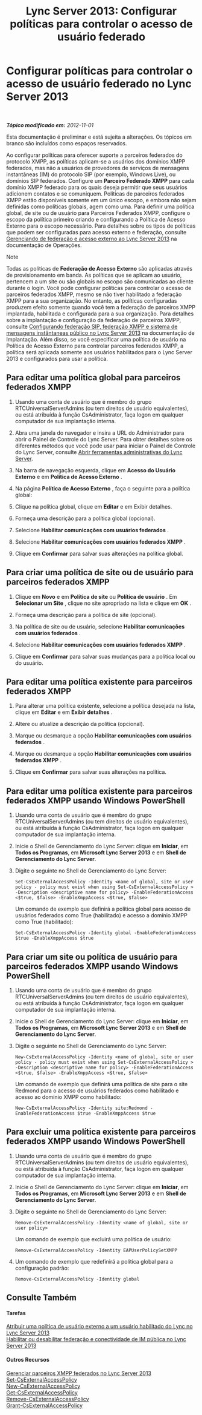 ﻿---
title: 'Lync Server 2013: Configurar políticas para controlar o acesso de usuário federado'
TOCTitle: Configurar políticas para controlar o acesso de usuário federado
ms:assetid: 0fe0ff75-e52a-4e3e-923a-64f6412ac4e4
ms:mtpsurl: https://technet.microsoft.com/pt-br/library/JJ552446(v=OCS.15)
ms:contentKeyID: 49305904
ms.date: 05/19/2016
mtps_version: v=OCS.15
ms.translationtype: HT
---

# Configurar políticas para controlar o acesso de usuário federado no Lync Server 2013

 

_**Tópico modificado em:** 2012-11-01_

Esta documentação é preliminar e está sujeita a alterações. Os tópicos em branco são incluídos como espaços reservados.

Ao configurar políticas para oferecer suporte a parceiros federados do protocolo XMPP, as políticas aplicam-se a usuários dos domínios XMPP federados, mas não a usuários de provedores de serviços de mensagens instantâneas (IM) do protocolo SIP (por exemplo, Windows Live), ou domínios SIP federados. Configure um **Parceiro Federado XMPP** para cada domínio XMPP federado para os quais deseja permitir que seus usuários adicionem contatos e se comuniquem. Políticas de parceiros federados XMPP estão disponíveis somente em um único escopo, e embora não sejam definidas como políticas globais, agem como uma. Para definir uma política global, de site ou de usuário para Parceiros Federados XMPP, configure o escopo da política primeiro criando e configurando a Política de Acesso Externo para o escopo necessário. Para detalhes sobre os tipos de políticas que podem ser configuradas para acesso externo e federação, consulte [Gerenciando de federação e acesso externo ao Lync Server 2013](lync-server-2013-managing-federation-and-external-access-to-lync-server-2013.md) na documentação de Operações.

> [!note]  
> Todas as políticas de <strong>Federação de Acesso Externo</strong> são aplicadas através de provisionamento em banda. As políticas que se aplicam ao usuário, pertencem a um site ou são globais no escopo são comunicadas ao cliente durante o login. Você pode configurar políticas para controlar o acesso de parceiros federados XMPP, mesmo se não tiver habilitado a federação XMPP para a sua organização. No entanto, as políticas configuradas produzem efeito somente quando você tem a federação de parceiros XMPP implantada, habilitada e configurada para a sua organização. Para detalhes sobre a implantação e configuração da federação de parceiros XMPP, consulte <a href="lync-server-2013-configuring-sip-federation-xmpp-federation-and-public-instant-messaging.md">Configurando federação SIP, federação XMPP e sistema de mensagens instântaneas público no Lync Server 2013</a> na documentação de Implantação. Além disso, se você especificar uma política de usuário na Política de Acesso Externo para controlar parceiros federados XMPP, a política será aplicada somente aos usuários habilitados para o Lync Server 2013 e configurados para usar a política.

## Para editar uma política global para parceiros federados XMPP

1.  Usando uma conta de usuário que é membro do grupo RTCUniversalServerAdmins (ou tem direitos de usuário equivalentes), ou está atribuída à função CsAdministrator, faça logon em qualquer computador de sua implantação interna.

2.  Abra uma janela do navegador e insira a URL do Administrador para abrir o Painel de Controle do Lync Server. Para obter detalhes sobre os diferentes métodos que você pode usar para iniciar o Painel de Controle do Lync Server, consulte [Abrir ferramentas administrativas do Lync Server](lync-server-2013-open-lync-server-administrative-tools.md).

3.  Na barra de navegação esquerda, clique em **Acesso do Usuário Externo** e em **Política de Acesso Externo** .

4.  Na página **Política de Acesso Externo** , faça o seguinte para a política global:

5.  Clique na política global, clique em **Editar** e em Exibir detalhes.

6.  Forneça uma descrição para a política global (opcional).

7.  Selecione **Habilitar comunicações com usuários federados** .

8.  Selecione **Habilitar comunicações com usuários federados XMPP** .

9.  Clique em **Confirmar** para salvar suas alterações na política global.

## Para criar uma política de site ou de usuário para parceiros federados XMPP

1.  Clique em **Novo** e em **Política de site** ou **Política de usuário** . Em **Selecionar um Site** , clique no site apropriado na lista e clique em **OK** .

2.  Forneça uma descrição para a política de site (opcional).

3.  Na política de site ou de usuário, selecione **Habilitar comunicações com usuários federados** .

4.  Selecione **Habilitar comunicações com usuários federados XMPP** .

5.  Clique em **Confirmar** para salvar suas mudanças para a política local ou do usuário.

## Para editar uma política existente para parceiros federados XMPP

1.  Para alterar uma política existente, selecione a política desejada na lista, clique em **Editar** e em **Exibir detalhes** .

2.  Altere ou atualize a descrição da política (opcional).

3.  Marque ou desmarque a opção **Habilitar comunicações com usuários federados** .

4.  Marque ou desmarque a opção **Habilitar comunicações com usuários federados XMPP** .

5.  Clique em **Confirmar** para salvar suas alterações na política.

## Para editar uma política existente para parceiros federados XMPP usando Windows PowerShell

1.  Usando uma conta de usuário que é membro do grupo RTCUniversalServerAdmins (ou tem direitos de usuário equivalentes), ou está atribuída à função CsAdministrator, faça logon em qualquer computador de sua implantação interna.

2.  Inicie o Shell de Gerenciamento do Lync Server: clique em **Iniciar**, em **Todos os Programas**, em **Microsoft Lync Server 2013** e em **Shell de Gerenciamento do Lync Server**.

3.  Digite o seguinte no Shell de Gerenciamento do Lync Server:
    
        Set-CsExternalAccessPolicy -Identity <name of global, site or user policy - policy must exist when using Set-CsExternalAccessPolicy > -Description <descriptive name for policy> -EnableFederationAccess <$true, $false> -EnableXmppAccess <$true, $false>
    
    Um comando de exemplo que definirá a política global para acesso de usuários federados como True (habilitado) e acesso a domínio XMPP como True (habilitado):
    
        Set-CsExternalAccessPolicy -Identity global -EnableFederationAccess $true -EnableXmppAccess $true

## Para criar um site ou política de usuário para parceiros federados XMPP usando Windows PowerShell

1.  Usando uma conta de usuário que é membro do grupo RTCUniversalServerAdmins (ou tem direitos de usuário equivalentes), ou está atribuída à função CsAdministrator, faça logon em qualquer computador de sua implantação interna.

2.  Inicie o Shell de Gerenciamento do Lync Server: clique em **Iniciar**, em **Todos os Programas**, em **Microsoft Lync Server 2013** e em **Shell de Gerenciamento do Lync Server**.

3.  Digite o seguinte no Shell de Gerenciamento do Lync Server:
    
        New-CsExternalAccessPolicy -Identity <name of global, site or user policy - policy must exist when using Set-CsExternalAccessPolicy > -Description <descriptive name for policy> -EnableFederationAccess <$true, $false> -EnableXmppAccess <$true, $false>
    
    Um comando de exemplo que definirá uma política de site para o site Redmond para o acesso de usuários federados como habilitado e acesso ao domínio XMPP como habilitado:
    
        New-CsExternalAccessPolicy -Identity site:Redmond -EnableFederationAccess $true -EnableXmppAccess $true

## Para excluir uma política existente para parceiros federados XMPP usando Windows PowerShell

1.  Usando uma conta de usuário que é membro do grupo RTCUniversalServerAdmins (ou tem direitos de usuário equivalentes), ou está atribuída à função CsAdministrator, faça logon em qualquer computador de sua implantação interna.

2.  Inicie o Shell de Gerenciamento do Lync Server: clique em **Iniciar**, em **Todos os Programas**, em **Microsoft Lync Server 2013** e em **Shell de Gerenciamento do Lync Server**.

3.  Digite o seguinte no Shell de Gerenciamento do Lync Server:
    
        Remove-CsExternalAccessPolicy -Identity <name of global, site or user policy>
    
    Um comando de exemplo que excluirá uma política de usuário:
    
        Remove-CsExternalAccessPolicy -Identity EAPUserPolicySetXMPP

4.  Um comando de exemplo que redefinirá a política global para a configuração padrão:
    
        Remove-CsExternalAccessPolicy -Identity global

## Consulte Também

#### Tarefas

[Atribuir uma política de usuário externo a um usuário habilitado do Lync no Lync Server 2013](lync-server-2013-assign-an-external-user-access-policy-to-a-lync-enabled-user.md)  
[Habilitar ou desabilitar federação e conectividade de IM pública no Lync Server 2013](lync-server-2013-enable-or-disable-federation-and-public-im-connectivity.md)  

#### Outros Recursos

[Gerenciar parceiros XMPP federados no Lync Server 2013](lync-server-2013-manage-xmpp-federated-partners-for-your-organization.md)  
[Set-CsExternalAccessPolicy](https://docs.microsoft.com/en-us/powershell/module/skype/Set-CsExternalAccessPolicy)  
[New-CsExternalAccessPolicy](https://docs.microsoft.com/en-us/powershell/module/skype/New-CsExternalAccessPolicy)  
[Get-CsExternalAccessPolicy](https://docs.microsoft.com/en-us/powershell/module/skype/Get-CsExternalAccessPolicy)  
[Remove-CsExternalAccessPolicy](https://docs.microsoft.com/en-us/powershell/module/skype/Remove-CsExternalAccessPolicy)  
[Grant-CsExternalAccessPolicy](https://docs.microsoft.com/en-us/powershell/module/skype/Grant-CsExternalAccessPolicy)

